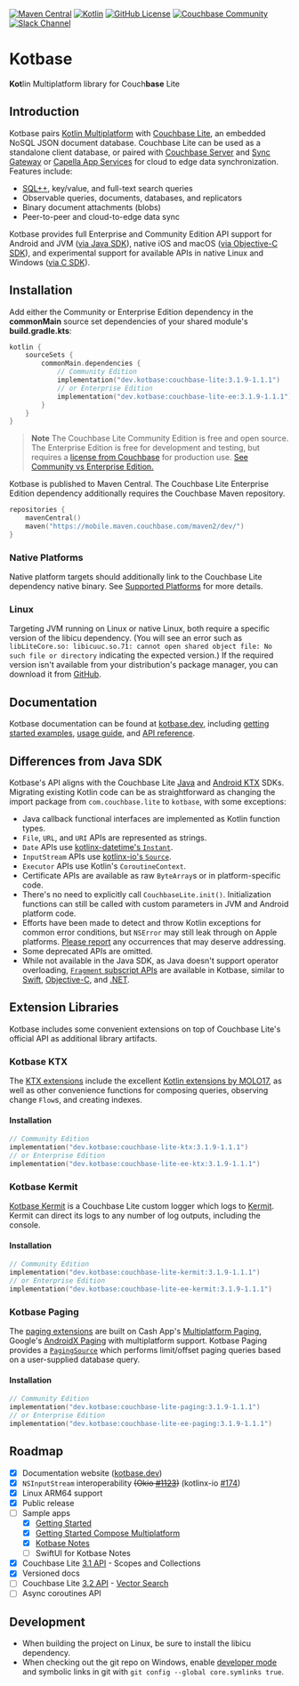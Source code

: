 [![Maven Central](https://img.shields.io/maven-central/v/dev.kotbase/couchbase-lite)](
https://central.sonatype.com/namespace/dev.kotbase)
[![Kotlin](https://img.shields.io/badge/kotlin-2.1.0-blue.svg?logo=kotlin)](http://kotlinlang.org)
[![GitHub License](https://img.shields.io/github/license/jeffdgr8/kotbase)](LICENSE)
[![Couchbase Community](https://img.shields.io/badge/couchbase-community-ea2328?logo=couchbase&logoColor=ea2328)](
https://www.couchbase.com/developers/community/)
[![Slack Channel](https://img.shields.io/badge/chat-%23couchbase-4a154b.svg?logo=slack)](
https://kotlinlang.slack.com/messages/couchbase/)

# Kotbase

**Kot**lin Multiplatform library for Couch**base** Lite

## Introduction

Kotbase pairs [Kotlin Multiplatform](https://www.jetbrains.com/kotlin-multiplatform/) with [Couchbase Lite](
https://www.couchbase.com/products/lite/), an embedded NoSQL JSON document database. Couchbase Lite can be used as a
standalone client database, or paired with [Couchbase Server](https://www.couchbase.com/products/server/) and [Sync
Gateway](https://www.couchbase.com/products/sync-gateway/) or [Capella App Services](
https://www.couchbase.com/products/capella/app-services/) for cloud to edge data synchronization. Features include:

* [SQL++](https://www.couchbase.com/products/n1ql/), key/value, and full-text search queries
* Observable queries, documents, databases, and replicators
* Binary document attachments (blobs)
* Peer-to-peer and cloud-to-edge data sync

Kotbase provides full Enterprise and Community Edition API support for Android and JVM ([via Java SDK](
https://github.com/couchbase/couchbase-lite-java-ce-root)), native iOS and macOS ([via Objective-C SDK](
https://github.com/couchbase/couchbase-lite-ios)), and experimental support for available APIs in native Linux and
Windows ([via C SDK](https://github.com/couchbase/couchbase-lite-C)).

## Installation

Add either the Community or Enterprise Edition dependency in the **commonMain** source set dependencies of your
shared module's **build.gradle.kts**:

```kotlin
kotlin {
    sourceSets {
        commonMain.dependencies {
            // Community Edition
            implementation("dev.kotbase:couchbase-lite:3.1.9-1.1.1")
            // or Enterprise Edition
            implementation("dev.kotbase:couchbase-lite-ee:3.1.9-1.1.1")
        }
    }
}
```

> **Note**
> The Couchbase Lite Community Edition is free and open source. The Enterprise Edition is free for development and
> testing, but requires a [license from Couchbase](https://www.couchbase.com/pricing/#couchbase-mobile) for production
> use. [See Community vs Enterprise Edition.](https://www.couchbase.com/products/editions/mobile/)

Kotbase is published to Maven Central. The Couchbase Lite Enterprise Edition dependency additionally requires the
Couchbase Maven repository.

```kotlin
repositories {
    mavenCentral()
    maven("https://mobile.maven.couchbase.com/maven2/dev/")
}
```

### Native Platforms

Native platform targets should additionally link to the Couchbase Lite dependency native binary. See [Supported
Platforms](https://kotbase.dev/current/platforms/) for more details.

### Linux

Targeting JVM running on Linux or native Linux, both require a specific version of the libicu dependency. (You will see
an error such as `libLiteCore.so: libicuuc.so.71: cannot open shared object file: No such file or directory` indicating
the expected version.) If the required version isn't available from your distribution's package manager, you can
download it from [GitHub](https://github.com/unicode-org/icu/releases).

## Documentation

Kotbase documentation can be found at [kotbase.dev](https://kotbase.dev/), including [getting started examples](
https://kotbase.dev/current/getting-started/), [usage guide](https://kotbase.dev/current/databases/), and [API reference](
https://kotbase.dev/api/).

## Differences from Java SDK

Kotbase's API aligns with the Couchbase Lite [Java](
https://docs.couchbase.com/couchbase-lite/current/java/quickstart.html) and [Android KTX](
https://docs.couchbase.com/couchbase-lite/current/android/quickstart.html) SDKs. Migrating existing Kotlin code can be
as straightforward as changing the import package from `com.couchbase.lite` to `kotbase`, with some exceptions:

* Java callback functional interfaces are implemented as Kotlin function types.
* `File`, `URL`, and `URI` APIs are represented as strings.
* `Date` APIs use [kotlinx-datetime's `Instant`](
https://kotlinlang.org/api/kotlinx-datetime/kotlinx-datetime/kotlinx.datetime/-instant/).
* `InputStream` APIs use [kotlinx-io's `Source`](
  https://kotlinlang.org/api/kotlinx-io/kotlinx-io-core/kotlinx.io/-source/).
* `Executor` APIs use Kotlin's `CoroutineContext`.
* Certificate APIs are available as raw `ByteArray`s or in platform-specific code.
* There's no need to explicitly call `CouchbaseLite.init()`. Initialization functions can still be called with custom
  parameters in JVM and Android platform code.
* Efforts have been made to detect and throw Kotlin exceptions for common error conditions, but `NSError` may still leak
  through on Apple platforms. [Please report](https://github.com/jeffdgr8/kotbase/issues/new) any occurrences that may
  deserve addressing.
* Some deprecated APIs are omitted.
* While not available in the Java SDK, as Java doesn't support operator overloading, [`Fragment` subscript APIs](
  https://kotbase.dev/current/kotlin-extensions/#fragment-subscripts) are available in Kotbase, similar to [Swift](
  https://docs.couchbase.com/mobile/3.1.9/couchbase-lite-swift/Classes/Fragment.html), [Objective-C](
  https://docs.couchbase.com/mobile/3.1.9/couchbase-lite-objc/Protocols/CBLFragment.html), and [.NET](
  https://docs.couchbase.com/mobile/3.1.9/couchbase-lite-net/api/Couchbase.Lite.IFragment.html).

## Extension Libraries

Kotbase includes some convenient extensions on top of Couchbase Lite's official API as additional library artifacts.

### Kotbase KTX

The [KTX extensions](couchbase-lite-ktx/README.md) include the excellent [Kotlin extensions by MOLO17](https://github.com/MOLO17/couchbase-lite-kotlin),
as well as other convenience functions for composing queries, observing change `Flow`s, and creating indexes.

#### Installation

```kotlin
// Community Edition
implementation("dev.kotbase:couchbase-lite-ktx:3.1.9-1.1.1")
// or Enterprise Edition
implementation("dev.kotbase:couchbase-lite-ee-ktx:3.1.9-1.1.1")
```

### Kotbase Kermit

[Kotbase Kermit](couchbase-lite-kermit/README.md) is a Couchbase Lite custom logger which logs to [Kermit](
https://kermit.touchlab.co/). Kermit can direct its logs to any number of log outputs, including the console.

#### Installation

```kotlin
// Community Edition
implementation("dev.kotbase:couchbase-lite-kermit:3.1.9-1.1.1")
// or Enterprise Edition
implementation("dev.kotbase:couchbase-lite-ee-kermit:3.1.9-1.1.1")
```

### Kotbase Paging

The [paging extensions](couchbase-lite-paging/README.md) are built on Cash App's [Multiplatform Paging](
https://github.com/cashapp/multiplatform-paging), Google's [AndroidX Paging](
https://developer.android.com/topic/libraries/architecture/paging/v3-overview) with multiplatform support. Kotbase
Paging provides a [`PagingSource`](https://developer.android.com/reference/kotlin/androidx/paging/PagingSource) which
performs limit/offset paging queries based on a user-supplied database query.

#### Installation

```kotlin
// Community Edition
implementation("dev.kotbase:couchbase-lite-paging:3.1.9-1.1.1")
// or Enterprise Edition
implementation("dev.kotbase:couchbase-lite-ee-paging:3.1.9-1.1.1")
```

## Roadmap

* [x] Documentation website ([kotbase.dev](https://kotbase.dev/))
* [x] `NSInputStream` interoperability ~~(Okio [#1123](https://github.com/square/okio/pull/1123))~~ (kotlinx-io [#174](
  https://github.com/Kotlin/kotlinx-io/pull/174))
* [x] Linux ARM64 support
* [x] Public release
* [ ] Sample apps
    * [x] [Getting Started](examples/getting-started)
    * [x] [Getting Started Compose Multiplatform](examples/getting-started-compose)
    * [x] [Kotbase Notes](examples/kotbase-notes)
    * [ ] SwiftUI for Kotbase Notes
* [x] Couchbase Lite [3.1 API](https://docs.couchbase.com/couchbase-lite/3.1/cbl-whatsnew.html) - Scopes and Collections
* [x] Versioned docs
* [ ] Couchbase Lite [3.2 API](https://docs.couchbase.com/couchbase-lite/3.2/cbl-whatsnew.html) - [Vector Search](
  https://www.couchbase.com/products/vector-search/)
* [ ] Async coroutines API

## Development

* When building the project on Linux, be sure to install the libicu dependency.
* When checking out the git repo on Windows, enable [developer mode](
  https://learn.microsoft.com/en-us/windows/apps/get-started/enable-your-device-for-development) and symbolic links in
  git with `git config --global core.symlinks true`.
